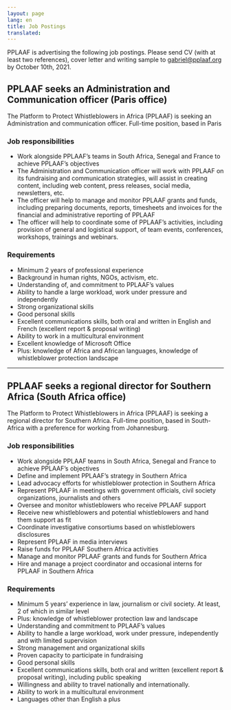 ```yaml
---
layout: page
lang: en
title: Job Postings
translated: 
---
```


PPLAAF is advertising the following job postings. Please send CV (with at least two references), cover letter and writing sample to [gabriel@pplaaf.org](mailto:gabriel@pplaaf.org) by
October 10th, 2021.

## PPLAAF seeks an Administration and Communication officer (Paris office) 
The Platform to Protect Whistleblowers in Africa (PPLAAF) is seeking an Administration and communication officer. Full-time position, based in Paris

### Job responsibilities
- Work alongside PPLAAF’s teams in South Africa, Senegal and France to achieve PPLAAF’s objectives
- The Administration and Communication officer will work with PPLAAF on its fundraising and communication strategies, will assist in creating content, including web content, press releases, social media, newsletters, etc.
- The officer will help to manage and monitor PPLAAF grants and funds, including preparing documents, reports, timesheets and invoices for the financial and administrative reporting of PPLAAF
- The officer will help to coordinate some of PPLAAF’s activities, including provision of general and logistical support, of team events, conferences, workshops, trainings and webinars.

### Requirements
- Minimum 2 years of professional experience
- Background in human rights, NGOs, activism, etc.
- Understanding of, and commitment to PPLAAF’s values
- Ability to handle a large workload, work under pressure and independently
- Strong organizational skills
- Good personal skills
- Excellent communications skills, both oral and written in English and French (excellent report & proposal writing)
- Ability to work in a multicultural environment
- Excellent knowledge of Microsoft Office
- Plus: knowledge of Africa and African languages, knowledge of whistleblower protection landscape


----------------------

## PPLAAF seeks a regional director for Southern Africa (South Africa office)
The Platform to Protect Whistleblowers in Africa (PPLAAF) is seeking a regional director for Southern
Africa. Full-time position, based in South-Africa with a preference for working from Johannesburg.

### Job responsibilities
- Work alongside PPLAAF teams in South Africa, Senegal and France to achieve PPLAAF’s objectives
- Define and implement PPLAAF’s strategy in Southern Africa
- Lead advocacy efforts for whistleblower protection in Southern Africa
- Represent PPLAAF in meetings with government officials, civil society organizations, journalists and others
- Oversee and monitor whistleblowers who receive PPLAAF support
- Receive new whistleblowers and potential whistleblowers and hand them support as fit
- Coordinate investigative consortiums based on whistleblowers disclosures
- Represent PPLAAF in media interviews
- Raise funds for PPLAAF Southern Africa activities
- Manage and monitor PPLAAF grants and funds for Southern Africa
- Hire and manage a project coordinator and occasional interns for PPLAAF in Southern Africa

### Requirements
- Minimum 5 years’ experience in law, journalism or civil society. At least, 2 of which in similar level
- Plus: knowledge of whistleblower protection law and landscape
- Understanding and commitment to PPLAAF’s values
- Ability to handle a large workload, work under pressure, independently and with limited supervision
- Strong management and organizational skills
- Proven capacity to participate in fundraising
- Good personal skills
- Excellent communications skills, both oral and written (excellent report & proposal writing), including public speaking
- Willingness and ability to travel nationally and internationally.
- Ability to work in a multicultural environment
- Languages other than English a plus


